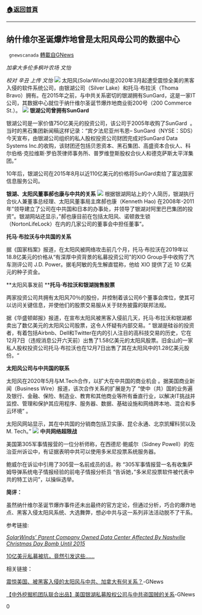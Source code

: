 ###  [:house:返回首頁](https://github.com/ourhimalayas/txt)
---

## 纳什维尔圣诞爆炸地曾是太阳风母公司的数据中心
` gnewscanada` [轉載自GNews](https://gnews.org/zh-hans/691091/)

*加拿大多伦多枫叶农场 文怡*

*校对 辛丑 上传 文怡*
![]()![](https://gnews.org/wp-content/uploads/2020/12/9370531883bc59f412d98a302b8b362c.png)
太阳风(SolarWinds)是2020年3月起遭受震惊全美的黑客入侵的软件系统公司，由银湖公司（Silver Lake）和托马·布拉沃（Thoma Bravo）拥有。在2015年之前，与中共关系密切的银湖拥有SunGard，这是一家IT公司，其数据中心就位于纳什维尔圣诞节爆炸地商业街200号（200 Commerce St.）。
![]()![](https://gnews.org/wp-content/uploads/2020/12/屏幕截图310.png)
**银湖公司曾拥有SunGard**

银湖公司是一家价值750亿美元的投资公司，该公司于2005年收购了SunGard  。当时的黑石集团新闻稿这样记录：“宾夕法尼亚州韦恩– SunGard（NYSE：SDS）今天宣布，由银湖公司组织的私人股权投资公司财团完成对SunGard Data Systems Inc.的收购，该财团还包括贝恩资本、黑石集团、高盛资本合伙人、科尔伯格·克拉维斯·罗伯茨律师事务所、普罗维登斯股权合伙人和德克萨斯太平洋集团。”

10年后，银湖公司在2015年8月以近110亿美元的价格将SunGard卖给了富达国家信息服务公司。

**银湖、太阳风董事郝也康与中共的关系**
![]()![](https://gnews.org/wp-content/uploads/2020/12/National-File.jpg)
根据银湖网站上的个人简历，银湖执行合伙人兼董事总经理、太阳风董事局主席郝也康（Kenneth Hao) 在2008年-2011年”领导建立了公司在中共国和日本的办事处，并领导了银湖对阿里巴巴集团的投资”。银湖网站还显示，”郝也康目前在包括太阳风、诺顿救生锁（NortonLifeLock）在内的几家公司的董事会中担任董事”。

**托马·布拉沃与中共国的关系**

据《国家档案》报道，在太阳风被网络攻击前几个月，托马·布拉沃在2019年以18.8亿美元的价格从“有深厚中资背景的私募投资公司”的XIO Group手中收购了汽车测评公司 J.D. Power。据毛阿敏的先生解直锟称，他给 XIO 提供了近 10 亿美元的种子资金。

**太阳风事发前 ****托马·布拉沃和银湖抛售股票**

两家投资公司共拥有太阳风70％的股份，并控制着该公司6个董事会席位，使其可以访问关键信息，并使他们的股票交易服从关于财务披露的联邦法规。

据《华盛顿邮报》报道，在宣布太阳风被黑客入侵前几天，托马·布拉沃和银湖都卖出了数亿美元的太阳风公司股票，这令人怀疑有内部交易。“ 银湖是硅谷的投资者，有着包括Airbnb、Dell和Twitter在内的引人注目的高科技交易的历史，它在12月7日（违规消息公开六天前）出售了1.58亿美元的太阳风股票。旧金山的一家私人股权投资公司托马·布拉沃也在12月7日出售了其在太阳风中的1.28亿美元股份。“

**太阳风公司与中共国的联系**

太阳风在2020年5月与M.Tech合作，以扩大在中共国的商业机会 。据美国商业新闻（Business Wire）报道，该次合作关系的扩展是为了 “使中（共）国的业务遍及银行、金融、保险、制造业、教育和其他商业等所有垂直行业，以解决IT挑战并监控、管理和保护其应用程序、服务器、数据、基础设施和网络跨本地、混合和多云环境” 。

太阳风网站显示，其在中共国的分销商包括卫实康、昆仑永通、北京凯耀科贸以及M. Tech。”
![]()![](https://gnews.org/wp-content/uploads/2020/12/屏幕截图309.png)
**中共网络超限战**

美国第305军事情报营的一位分析师称，在西德尼·鲍威尔（Sidney Powell）的佐治亚州诉讼中，有证据表明中共可以使用多米尼投票系统服务器。

鲍威尔在诉讼中引用了305营一名前成员的话，称 “305军事情报营一名有收集萨姆导弹系统电子情报经验的前电子情报分析员 “告诉她，”多米尼投票软件被代表中共的特工访问”，以操纵选举。

**简评：**

虽然纳什维尔圣诞节爆炸事件还未出最终的官方定论，但通过分析，巧合的爆炸地点、黑客入侵太阳风系统、大选舞弊，想必中共与这一系列非法活动脱不了干系。

参考链接:

*[SolarWinds’ Parent Company Owned Data Center Affected By Nashville Christmas Day Bomb Until 2015](https://www.infowars.com/posts/solarwinds-parent-company-owned-data-center-affected-by-nashville-christmas-day-bomb-until-2015/)*

[10亿美元私募被坑，竟然引发这些……](https://v.jfz.com/detail-9009.html)

相关链接：

[震惊美国、被黑客入侵的太阳风与中共、加拿大有何关系？](https://gnews.org/zh-hans/650782/)-GNews

[【中外挖掘机团队联合出品】美国银湖私募股权公司与中共盗国贼的关系](https://gnews.org/zh-hans/80195/)-GNews

0

